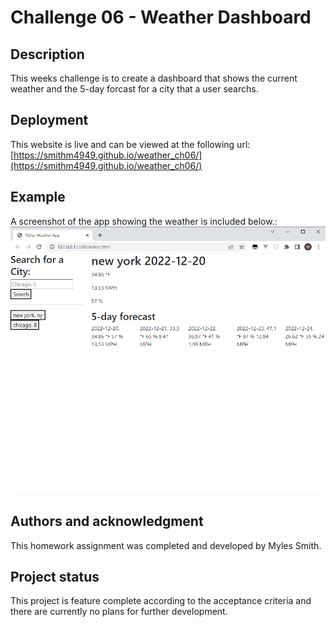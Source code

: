 # Challenge 06 - Weather Dashboard

## Description

This weeks challenge is to create a dashboard that shows the current weather and the 5-day forcast for a city that a user searchs.

## Deployment

This website is live and can be viewed at the following url:
[https://smithm4949.github.io/weather_ch06/](https://smithm4949.github.io/weather_ch06/)

## Example

A screenshot of the app showing the weather is included below.:![The weather is shown for new york](./assets/weather%20screenshot.png)

## Authors and acknowledgment

This homework assignment was completed and developed by Myles Smith.

## Project status

This project is feature complete according to the acceptance criteria and there are currently no plans for further development.
